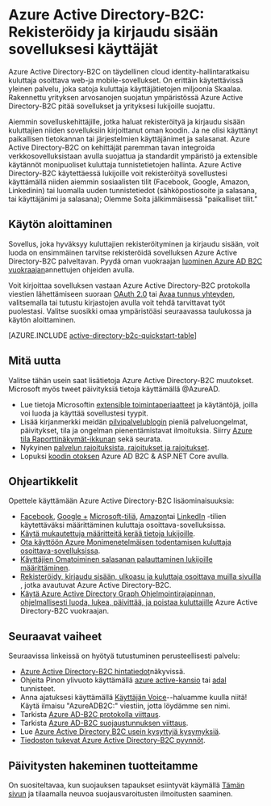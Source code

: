 <properties
    pageTitle="Azure Active Directory-B2C: Yleiskatsaus | Microsoft Azure"
    description="Kuluttaja osoittava kehityssovellusten Azure Active Directory-B2C kanssa"
    services="active-directory-b2c"
    documentationCenter=""
    authors="swkrish"
    manager="mbaldwin"
    editor="bryanla"/>

<tags
    ms.service="active-directory-b2c"
    ms.workload="identity"
    ms.tgt_pltfrm="na"
    ms.devlang="na"
    ms.topic="hero-article"
    ms.date="07/24/2016"
    ms.author="swkrish"/>

# <a name="azure-active-directory-b2c-sign-up-and-sign-in-consumers-in-your-applications"></a>Azure Active Directory-B2C: Rekisteröidy ja kirjaudu sisään sovelluksesi käyttäjät

Azure Active Directory-B2C on täydellinen cloud identity-hallintaratkaisu kuluttaja osoittava web-ja mobile-sovellukset. On erittäin käytettävissä yleinen palvelu, joka satoja kuluttaja käyttäjätietojen miljoonia Skaalaa. Rakennettu yrityksen arvosanojen suojatun ympäristössä Azure Active Directory-B2C pitää sovellukset ja yrityksesi lukijoille suojattu.

Aiemmin sovelluskehittäjille, jotka haluat rekisteröityä ja kirjaudu sisään kuluttajien niiden sovelluksiin kirjoittanut oman koodin. Ja ne olisi käyttänyt paikallisen tietokannan tai järjestelmien käyttäjänimet ja salasanat. Azure Active Directory-B2C on kehittäjät paremman tavan integroida verkkosovelluksistaan avulla suojattua ja standardit ympäristö ja extensible käytännöt monipuoliset kuluttaja tunnistetietojen hallinta. Azure Active Directory-B2C käytettäessä lukijoille voit rekisteröityä sovellustesi käyttämällä niiden aiemmin sosiaalisten tilit (Facebook, Google, Amazon, Linkedinin) tai luomalla uuden tunnistetiedot (sähköpostiosoite ja salasana, tai käyttäjänimi ja salasana); Olemme Soita jälkimmäisessä "paikalliset tilit."

## <a name="get-started"></a>Käytön aloittaminen

Sovellus, joka hyväksyy kuluttajien rekisteröityminen ja kirjaudu sisään, voit luoda on ensimmäinen tarvitse rekisteröidä sovelluksen Azure Active Directory-B2C palveltavan. Pyydä oman vuokraajan [luominen Azure AD B2C vuokraajan](active-directory-b2c-get-started.md)annettujen ohjeiden avulla.

Voit kirjoittaa sovelluksen vastaan Azure Active Directory-B2C protokolla viestien lähettämiseen suoraan [OAuth 2.0](active-directory-b2c-reference-protocols.md#oauth2-authorization-code-flow) tai [Avaa tunnus yhteyden](active-directory-b2c-reference-protocols.md#openid-connect-sign-in-flow), valitsemalla tai tutustu kirjastojen avulla voit tehdä tarvittavat työt puolestasi. Valitse suosikki omaa ympäristöäsi seuraavassa taulukossa ja käytön aloittaminen.

[AZURE.INCLUDE [active-directory-b2c-quickstart-table](../../includes/active-directory-b2c-quickstart-table.md)]

## <a name="whats-new"></a>Mitä uutta

Valitse tähän usein saat lisätietoja Azure Active Directory-B2C muutokset. Microsoft myös tweet päivityksiä tietoja käyttämällä @AzureAD.

- Lue tietoja Microsoftin [extensible toimintaperiaatteet](active-directory-b2c-reference-policies.md) ja käytäntöjä, joilla voi luoda ja käyttää sovellustesi tyypit.
- Lisää kirjanmerkki meidän [pilvipalvelublogin](https://blogs.msdn.microsoft.com/azureadb2c/) pieniä palveluongelmat, päivitykset, tila ja ongelman pienentämistavat ilmoituksia. Siirry [Azure tila Raporttinäkymät-ikkunan](https://azure.microsoft.com/status/) sekä seurata.
- Nykyinen [palvelun rajoituksista, rajoitukset ja rajoitukset](active-directory-b2c-limitations.md).
- Lopuksi [koodin otoksen](https://github.com/Azure-Samples/active-directory-dotnet-webapp-openidconnect-aspnetcore-b2c) Azure AD B2C & ASP.NET Core avulla.

## <a name="how-to-articles"></a>Ohjeartikkelit

Opettele käyttämään Azure Active Directory-B2C lisäominaisuuksia:

- [Facebook](active-directory-b2c-setup-fb-app.md), [Google +](active-directory-b2c-setup-goog-app.md) [Microsoft-tiliä](active-directory-b2c-setup-msa-app.md), [Amazon](active-directory-b2c-setup-amzn-app.md)tai [LinkedIn](active-directory-b2c-setup-li-app.md) -tilien käytettäväksi määrittäminen kuluttaja osoittava-sovelluksissa.
- [Käytä mukautettuja määritteitä kerää tietoja lukijoille](active-directory-b2c-reference-custom-attr.md).
- [Ota käyttöön Azure Monimenetelmäisen todentamisen kuluttaja osoittava-sovelluksissa](active-directory-b2c-reference-mfa.md).
- [Käyttäjien Omatoiminen salasanan palauttaminen lukijoille määrittäminen](active-directory-b2c-reference-sspr.md).
- [Rekisteröidy, kirjaudu sisään, ulkoasu ja kuluttaja osoittava muilla sivuilla](active-directory-b2c-reference-ui-customization.md) , jotka avautuvat Azure Active Directory-B2C.
- [Käytä Azure Active Directory Graph Ohjelmointirajapinnan, ohjelmallisesti luoda, lukea, päivittää, ja poistaa kuluttajille](active-directory-b2c-devquickstarts-graph-dotnet.md) Azure Active Directory-B2C vuokraajan.

## <a name="next-steps"></a>Seuraavat vaiheet

Seuraavissa linkeissä on hyötyä tutustuminen perusteellisesti palvelu:

- [Azure Active Directory-B2C hintatiedot](https://azure.microsoft.com/pricing/details/active-directory-b2c/)näkyvissä.
- Ohjeita Pinon ylivuoto käyttämällä [azure active-kansio](http://stackoverflow.com/questions/tagged/azure-active-directory) tai [adal](http://stackoverflow.com/questions/tagged/adal) tunnisteet.
- Anna ajatuksesi käyttämällä [Käyttäjän Voice](https://feedback.azure.com/forums/169401-azure-active-directory/)--haluamme kuulla niitä! Käytä ilmaisu "AzureADB2C:" viestiin, jotta löydämme sen nimi.
- Tarkista [Azure AD-B2C protokolla viittaus](active-directory-b2c-reference-protocols.md).
- Tarkista [Azure AD-B2C suojaustunnuksen viittaus](active-directory-b2c-reference-tokens.md).
- Lue [Azure Active Directory B2C usein kysyttyjä kysymyksiä](active-directory-b2c-faqs.md).
- [Tiedoston tukevat Azure Active Directory-B2C pyynnöt](active-directory-b2c-support.md).

## <a name="get-security-updates-for-our-products"></a>Päivitysten hakeminen tuotteitamme

On suositeltavaa, kun suojauksen tapaukset esiintyvät käymällä [Tämän sivun](https://technet.microsoft.com/security/dd252948) ja tilaamalla neuvoa suojausvaroitusten ilmoitusten saaminen.
